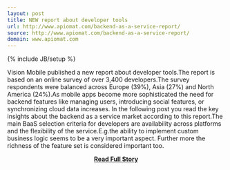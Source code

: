 ```yaml
---
layout: post
title: NEW report about developer tools
url: http://www.apiomat.com/backend-as-a-service-report/
source: http://www.apiomat.com/backend-as-a-service-report/
domain: www.apiomat.com
---
```

{% include JB/setup %}<p>Vision Mobile published a new report about developer tools.The report is based on an online survey of over 3,400 developers.The survey respondents were balanced across Europe (39%), Asia (27%) and North America (24%).As mobile apps become more sophisticated the need for backend features like managing users, introducing social features, or synchronizing cloud data increases. In the following post you read the key insights about the backend as a service market according to this report.The main BaaS selection criteria for developers are availability across platforms and the flexibility of the service.E.g.the ability to implement custom business logic seems to be a very important aspect. Further more the richness of the feature set is considered important too.</p>
<center><p><a href="http://www.apiomat.com/backend-as-a-service-report/" style='padding:25px; font-sze:18px; font-weight: bold;'>Read Full Story</a></p></center>
